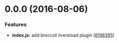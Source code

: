 <a name="0.0.0"></a>
# 0.0.0 (2016-08-06)


### Features

* **index.js:** add broccoli livereload plugin ([6198395](https://github.com/stfsy/broccoli-livereload/commit/6198395))



